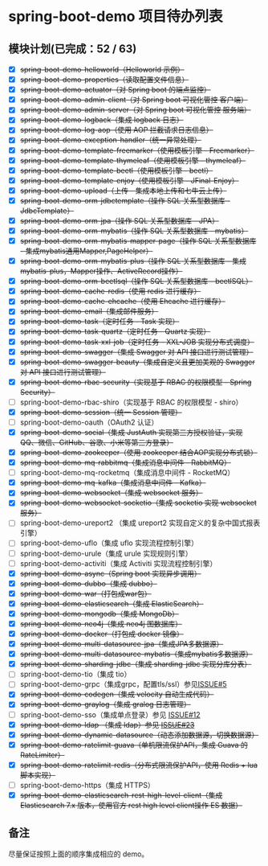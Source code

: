 # spring-boot-demo 项目待办列表

## 模块计划(已完成：52 / 63)

- [x] ~~spring-boot-demo-helloworld（Helloworld 示例）~~
- [x] ~~spring-boot-demo-properties（读取配置文件信息）~~
- [x] ~~spring-boot-demo-actuator（对 Spring boot 的端点监控）~~
- [x] ~~spring-boot-demo-admin-client（对 Spring boot 可视化管控 客户端）~~
- [x] ~~spring-boot-demo-admin-server（对 Spring boot 可视化管控 服务端）~~
- [x] ~~spring-boot-demo-logback（集成 logback 日志）~~
- [x] ~~spring-boot-demo-log-aop（使用 AOP 拦截请求日志信息）~~
- [x] ~~spring-boot-demo-exception-handler（统一异常处理）~~
- [x] ~~spring-boot-demo-template-freemarker（使用模板引擎 - Freemarker）~~
- [x] ~~spring-boot-demo-template-thymeleaf（使用模板引擎 - thymeleaf）~~
- [x] ~~spring-boot-demo-template-beetl（使用模板引擎 - beetl）~~
- [x] ~~spring-boot-demo-template-enjoy（使用模板引擎 - JFinal-Enjoy）~~
- [x] ~~spring-boot-demo-upload（上传 - 集成本地上传和七牛云上传）~~
- [x] ~~spring-boot-demo-orm-jdbctemplate（操作 SQL 关系型数据库 - JdbcTemplate）~~
- [x] ~~spring-boot-demo-orm-jpa（操作 SQL 关系型数据库 - JPA）~~
- [x] ~~spring-boot-demo-orm-mybatis（操作 SQL 关系型数据库 - mybatis）~~
- [x] ~~spring-boot-demo-orm-mybatis-mapper-page（操作 SQL 关系型数据库 - 集成mybatis通用Mapper,PageHelper）~~
- [x] ~~spring-boot-demo-orm-mybatis-plus（操作 SQL 关系型数据库 - 集成mybatis-plus，Mapper操作、ActiveRecord操作）~~
- [x] ~~spring-boot-demo-orm-beetlsql（操作 SQL 关系型数据库 - beetlSQL）~~
- [x] ~~spring-boot-demo-cache-redis（使用 redis 进行缓存）~~
- [x] ~~spring-boot-demo-cache-ehcache（使用 Ehcache 进行缓存）~~
- [x] ~~spring-boot-demo-email（集成邮件服务）~~
- [x] ~~spring-boot-demo-task（定时任务 - Task 实现）~~
- [x] ~~spring-boot-demo-task-quartz（定时任务 - Quartz 实现）~~
- [x] ~~spring-boot-demo-task-xxl-job（定时任务 - XXL-JOB 实现分布式调度）~~
- [x] ~~spring-boot-demo-swagger（集成 Swagger 对 API 接口进行测试管理）~~
- [x] ~~spring-boot-demo-swagger-beauty（集成自定义且更加美观的 Swagger 对 API 接口进行测试管理）~~
- [x] ~~spring-boot-demo-rbac-security（实现基于 RBAC 的权限模型 - Spring Security）~~
- [ ] spring-boot-demo-rbac-shiro（实现基于 RBAC 的权限模型 - shiro）
- [x] ~~spring-boot-demo-session（统一 Session 管理）~~
- [ ] spring-boot-demo-oauth（OAuth2 认证）
- [x] ~~spring-boot-demo-social（集成 JustAuth 实现第三方授权验证，实现 QQ、微信、GitHub、谷歌、小米等第三方登录）~~
- [x] ~~spring-boot-demo-zookeeper（使用 zookeeper 结合AOP实现分布式锁）~~
- [x] ~~spring-boot-demo-mq-rabbitmq（集成消息中间件 - RabbitMQ）~~
- [ ] spring-boot-demo-mq-rocketmq（集成消息中间件 - RocketMQ）
- [x] ~~spring-boot-demo-mq-kafka（集成消息中间件 - Kafka）~~
- [x] ~~spring-boot-demo-websocket（集成 websocket 服务）~~
- [x] ~~spring-boot-demo-websocket-socketio（集成 socketio 实现 websocket 服务）~~
- [ ] spring-boot-demo-ureport2 （集成 ureport2 实现自定义的复杂中国式报表引擎）
- [ ] spring-boot-demo-uflo（集成  uflo 实现流程控制引擎）
- [ ] spring-boot-demo-urule（集成  urule 实现规则引擎）
- [ ] spring-boot-demo-activiti（集成 Activiti 实现流程控制引擎）
- [x] ~~spring-boot-demo-async（Spring boot 实现异步调用）~~
- [x] ~~spring-boot-demo-dubbo（集成 dubbo）~~
- [x] ~~spring-boot-demo-war（打包成war包）~~
- [x] ~~spring-boot-demo-elasticsearch（集成 ElasticSearch）~~
- [x] ~~spring-boot-demo-mongodb（集成 MongoDb）~~
- [x] ~~spring-boot-demo-neo4j（集成 neo4j 图数据库）~~
- [x] ~~spring-boot-demo-docker（打包成 docker 镜像）~~
- [x] ~~spring-boot-demo-multi-datasource-jpa（集成JPA多数据源）~~
- [x] ~~spring-boot-demo-multi-datasource-mybatis（集成mybatis多数据源）~~
- [x] ~~spring-boot-demo-sharding-jdbc（集成 sharding-jdbc 实现分库分表）~~
- [ ] spring-boot-demo-tio（集成 tio）
- [ ] spring-boot-demo-grpc（集成grpc，配置tls/ssl）参见[ISSUE#5](https://github.com/xkcoding/spring-boot-demo/issues/5)
- [x] ~~spring-boot-demo-codegen（集成 velocity 自动生成代码）~~
- [x] ~~spring-boot-demo-graylog（集成 gralog 日志管理）~~
- [ ] spring-boot-demo-sso（集成单点登录）参见 [ISSUE#12](https://github.com/xkcoding/spring-boot-demo/issues/12)
- [x] ~~spring-boot-demo-ldap （集成 ldap）参见 [ISSUE#23](https://github.com/xkcoding/spring-boot-demo/issues/23)~~
- [x] ~~spring-boot-demo-dynamic-datasource（动态添加数据源，切换数据源）~~
- [x] ~~spring-boot-demo-ratelimit-guava（单机限流保护API，集成 Guava 的 RateLimiter）~~
- [x] ~~spring-boot-demo-ratelimit-redis（分布式限流保护API，使用 Redis + lua 脚本实现）~~
- [ ] spring-boot-demo-https（集成 HTTPS）
- [x] ~~spring-boot-demo-elasticsearch-rest-high-level-client（集成 Elasticsearch 7.x 版本，使用官方 rest high level client操作 ES 数据）~~

## 备注

尽量保证按照上面的顺序集成相应的 demo。
